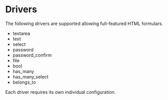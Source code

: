 # Drivers

The following drivers are supported allowing full-featured HTML formulars.

* textarea
* text
* select
* password
* password_confirm
* file
* bool
* has_many
* has_many_select
* belongs_to

Each driver requires its own individual configuration.

